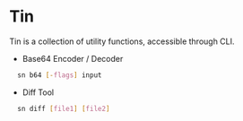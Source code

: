# Tin
Tin is a collection of utility functions, accessible through CLI.

- Base64 Encoder / Decoder
```bash
  sn b64 [-flags] input
```


- Diff Tool
```bash
  sn diff [file1] [file2]
```